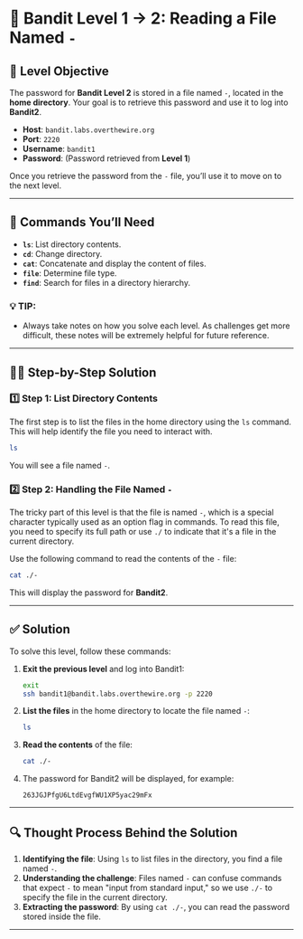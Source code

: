 # 🏁 Bandit Level 1 → 2: Reading a File Named `-`

## 🎯 Level Objective
The password for **Bandit Level 2** is stored in a file named `-`, located in the **home directory**. Your goal is to retrieve this password and use it to log into **Bandit2**.

- **Host**: `bandit.labs.overthewire.org`
- **Port**: `2220`
- **Username**: `bandit1`
- **Password**: (Password retrieved from **Level 1**)

Once you retrieve the password from the `-` file, you’ll use it to move on to the next level.

---

## 🔧 Commands You’ll Need

- **`ls`**: List directory contents.
- **`cd`**: Change directory.
- **`cat`**: Concatenate and display the content of files.
- **`file`**: Determine file type.
- **`find`**: Search for files in a directory hierarchy.

### 💡 TIP:
- Always take notes on how you solve each level. As challenges get more difficult, these notes will be extremely helpful for future reference.

---

## 🧑‍💻 Step-by-Step Solution

### 1️⃣ Step 1: List Directory Contents
The first step is to list the files in the home directory using the `ls` command. This will help identify the file you need to interact with.

```bash
ls
```

You will see a file named `-`.

### 2️⃣ Step 2: Handling the File Named `-`
The tricky part of this level is that the file is named `-`, which is a special character typically used as an option flag in commands. To read this file, you need to specify its full path or use `./` to indicate that it's a file in the current directory.

Use the following command to read the contents of the `-` file:

```bash
cat ./-
```

This will display the password for **Bandit2**.

---

## ✅ Solution

To solve this level, follow these commands:

1. **Exit the previous level** and log into Bandit1:
   ```bash
   exit
   ssh bandit1@bandit.labs.overthewire.org -p 2220
   ```

2. **List the files** in the home directory to locate the file named `-`:
   ```bash
   ls
   ```

3. **Read the contents** of the file:
   ```bash
   cat ./-
   ```

4. The password for Bandit2 will be displayed, for example:
   ```
   263JGJPfgU6LtdEvgfWU1XP5yac29mFx
   ```

---

## 🔍 Thought Process Behind the Solution

1. **Identifying the file**: Using `ls` to list files in the directory, you find a file named `-`.
2. **Understanding the challenge**: Files named `-` can confuse commands that expect `-` to mean "input from standard input," so we use `./-` to specify the file in the current directory.
3. **Extracting the password**: By using `cat ./-`, you can read the password stored inside the file.

---
